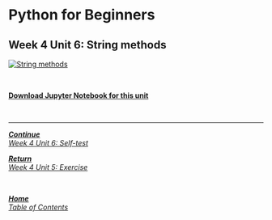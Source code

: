 # Python for Beginners

## Week 4 Unit 6: String methods

[![String methods](https://img.youtube.com/vi/6rOWBMQJpgk/hqdefault.jpg)](https://youtu.be/6rOWBMQJpgk)

<br>

[**Download Jupyter Notebook for this unit**](https://opensap-public.s3.openhpicloud.de/courses/2qRB6Gz3FcfD2OBbnSCf8m/rtfiles/rMWgnuzheK0Pyn4ICs905/openSAP_python1_Week_4_Unit_6_stringmethods_notebook.ipynb)

<br>

---

[***Continue*** <br> *Week 4 Unit 6: Self-test*](week4_unit6_selftest.md)

[***Return*** <br> *Week 4 Unit 5: Exercise*](week4_unit5_exercise.md)

<br>

[***Home*** <br>*Table of Contents*](home.md)